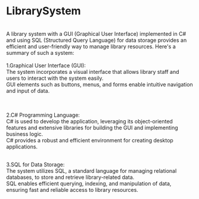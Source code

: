 # LibrarySystem
<br>
A library system with a GUI (Graphical User Interface) implemented in C# and using SQL (Structured Query Language) for data storage provides an efficient and user-friendly way to manage library resources. Here's a summary of such a system:
<br>
<br>
1.Graphical User Interface (GUI): <br>
 The system incorporates a visual interface that allows library staff and users to interact with the system easily.<br>
GUI elements such as buttons, menus, and forms enable intuitive navigation and input of data.<br>
<br><br>

2.C# Programming Language:<br>
C# is used to develop the application, leveraging its object-oriented features and extensive libraries for building the GUI and implementing business logic.<br>
C# provides a robust and efficient environment for creating desktop applications.
<br>
<br>

3.SQL for Data Storage:<br>
The system utilizes SQL, a standard language for managing relational databases, to store and retrieve library-related data.<br>
SQL enables efficient querying, indexing, and manipulation of data, ensuring fast and reliable access to library resources.<br>
